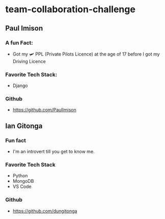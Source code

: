 # team-collaboration-challenge

## Paul Imison
### A fun Fact: 
- Got my 🛩️ PPL (Private Pilots Licence) at the age of 17 before I got my Driving Licence
### Favorite Tech Stack: 
- Django
### Github
- https://github.com/PaulImison


## Ian Gitonga

### Fun fact
- I'm an introvert till you get to know me.

### Favorite Tech Stack
- Python
- MongoDB
- VS Code

### Github
 - https://github.com/dungitonga

